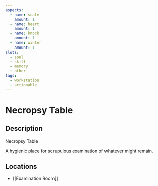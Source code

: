 ```yaml
---
aspects: 
  - name: scale
    amount: 1
  - name: heart
    amount: 1
  - name: knock
    amount: 1
  - name: winter
    amount: 1
slots:
  - soul
  - skill
  - memory
  - other
tags:
  - workstation
  - actionable
---
```


# Necropsy Table

## Description
Necropsy Table

A hygienic place for scrupulous examination of whatever might remain.
## Locations
- [[Examination Room]]